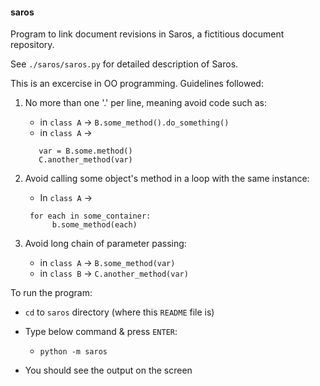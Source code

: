 #### saros
Program to link document revisions in Saros, a fictitious document repository.

See `./saros/saros.py` for detailed description of Saros.

This is an excercise in OO programming.  Guidelines followed:
  1. No more than one '.' per line, meaning avoid code such as:
       - in `class A` -> `B.some_method().do_something()`
       - in `class A` -> 
       ```
          var = B.some.method()
          C.another_method(var)
        ```
                     
  2. Avoid calling some object's method in a loop with the same instance:
       - In `class A` -> 
       ```
        for each in some_container:
             b.some_method(each)
        ```
                        
  3. Avoid long chain of parameter passing:
       - in `class A` -> `B.some_method(var)`
       - in `class B` -> `C.another_method(var)`
      
To run the program:
  - `cd` to `saros` directory (where this `README` file is)
  - Type below command & press `ENTER`:

      - `python -m saros`

  - You should see the output on the screen


